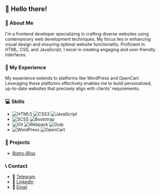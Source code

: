 ## 👋 Hello there!

### 💼 About Me
I'm a frontend developer specializing in crafting diverse websites using contemporary web development techniques. My focus lies in enhancing visual design and ensuring optimal website functionality. Proficient in HTML, CSS, and JavaScript, I excel in creating engaging and user-friendly interfaces.

### 🚀 My Experience
My experience extends to platforms like WordPress and OpenCart. Leveraging these platforms effectively enables me to build personalized, up-to-date websites that precisely align with clients' requirements.

### 💻 Skills
- ![HTML5](https://img.shields.io/badge/-HTML5-E34F26?logo=html5&logoColor=white&style=flat) ![CSS3](https://img.shields.io/badge/-CSS3-1572B6?logo=css3&logoColor=white&style=flat) ![JavaScript](https://img.shields.io/badge/-JavaScript-F7DF1E?logo=javascript&logoColor=black&style=flat)
- ![SCSS](https://img.shields.io/badge/-SCSS-CC6699?logo=sass&logoColor=white&style=flat) ![Bootstrap](https://img.shields.io/badge/-Bootstrap-7952B3?logo=bootstrap&logoColor=white&style=flat)
- ![Git](https://img.shields.io/badge/-Git-F05032?logo=git&logoColor=white&style=flat) ![Webpack](https://img.shields.io/badge/-Webpack-8DD6F9?logo=webpack&logoColor=black&style=flat) ![Gulp](https://img.shields.io/badge/-Gulp-CF4647?logo=gulp&logoColor=white&style=flat)
- ![WordPress](https://img.shields.io/badge/-WordPress-21759B?logo=wordpress&logoColor=white&style=flat) ![OpenCart](https://img.shields.io/badge/-OpenCart-DD4814?logo=opencart&logoColor=white&style=flat)

### 🌟 Projects
- [Bistro-Bliss](https://idanylomelnyk.github.io/bistro-bliss/)

### 📞 Contact
- 📱 [Telegram](https://t.me/idanylomelnyk)
- 🔗 [LinkedIn](https://www.linkedin.com/in/idanylomelnyk/)
- 📧 [Email](https://idanylomelnyk@gmail.com)
